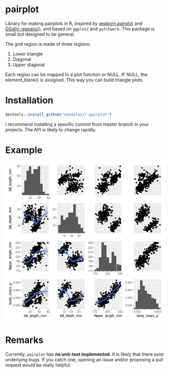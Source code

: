 # pairplot

Library for making pairplots in R, inspired by [seaborn.pairplot](https://seaborn.pydata.org/generated/seaborn.pairplot.html) and [GGally::ggpairs()](https://ggobi.github.io/ggally/reference/ggpairs.html).
and based on `ggplot2` and `patchwork`.
This package is small but designed to be general. 

The grid region is made of three regions:
1) Lower triangle
2) Diagonal
3) Upper diagonal

Each region can be mapped to a plot function or NULL.
IF NULL, the element_blank() is assigned. 
This way you can build triangle plots.

# Installation

```r
devtools::install_github("sondalex/r-pairplot")
```

I recommend installing a specific commit from master branch in your projects. 
The API is likely to change rapidly.

# Example

![](man/figures/unnamed-chunk-1-1.png)

# Remarks

Currently, `pairplot` has **no unit-test implemented**.
It is likely that there exist underlying bugs.
If you catch one, opening an issue and/or proposing a pull request
would be really helpful.
